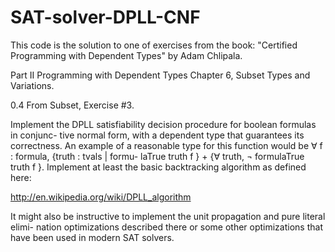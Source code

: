 # SAT-solver-DPLL-CNF

This code is the solution to one of exercises from the book: "Certified Programming with Dependent Types" by Adam Chlipala.

Part II
Programming with Dependent Types
Chapter 6, Subset Types and Variations.

0.4 From Subset, Exercise #3.

Implement the DPLL satisfiability decision procedure for boolean formulas in conjunc-
tive normal form, with a dependent type that guarantees its correctness. An example
of a reasonable type for this function would be ∀ f : formula, {truth : tvals | formu-
laTrue truth f } + {∀ truth, ¬ formulaTrue truth f }. Implement at least the basic
backtracking algorithm as defined here:

http://en.wikipedia.org/wiki/DPLL_algorithm

It might also be instructive to implement the unit propagation and pure literal elimi-
nation optimizations described there or some other optimizations that have been used
in modern SAT solvers.
